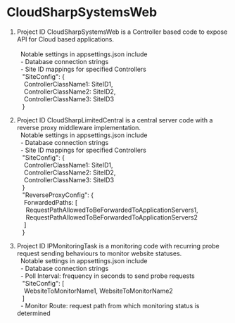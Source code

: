 # CloudSharpSystemsWeb

1. Project ID CloudSharpSystemsWeb is a Controller based code to expose API for Cloud based applications. <br />		
&nbsp; Notable settings in appsettings.json include <br />
&nbsp; - Database connection strings <br />
&nbsp; - Site ID mappings for specified Controllers <br />
&nbsp;&nbsp; "SiteConfig": { <br />
&nbsp;&nbsp;&nbsp; ControllerClassName1: SiteID1, <br />
&nbsp;&nbsp;&nbsp; ControllerClassName2: SiteID2, <br />
&nbsp;&nbsp;&nbsp; ControllerClassName3: SiteID3 <br />
&nbsp;&nbsp; } <br />

2. Project ID CloudSharpLimitedCentral is a central server code with a reverse proxy middleware implementation. <br />
&nbsp; Notable settings in appsettings.json include <br />
&nbsp; - Database connection strings <br />
&nbsp; - Site ID mappings for specified Controllers <br />
&nbsp;&nbsp; "SiteConfig": { <br />
&nbsp;&nbsp;&nbsp; ControllerClassName1: SiteID1, <br />
&nbsp;&nbsp;&nbsp; ControllerClassName2: SiteID2, <br />
&nbsp;&nbsp;&nbsp; ControllerClassName3: SiteID3 <br />
&nbsp;&nbsp; } <br />
&nbsp;&nbsp; "ReverseProxyConfig": { <br />
&nbsp;&nbsp;&nbsp; ForwardedPaths: [ <br />
&nbsp;&nbsp;&nbsp;&nbsp; RequestPathAllowedToBeForwardedToApplicationServers1, <br />
&nbsp;&nbsp;&nbsp;&nbsp; RequestPathAllowedToBeForwardedToApplicationServers2 <br />
&nbsp;&nbsp;&nbsp; ] <br />
&nbsp;&nbsp; } <br />

3. Project ID IPMonitoringTask is a monitoring code with recurring probe request sending behaviours to monitor website statuses. <br />
&nbsp; Notable settings in appsettings.json include <br />
&nbsp; - Database connection strings <br />
&nbsp; - Poll Interval: frequency in seconds to send probe requests <br />
&nbsp;&nbsp; "SiteConfig": [ <br />
&nbsp;&nbsp;&nbsp; WebsiteToMonitorName1, WebsiteToMonitorName2 <br />
&nbsp;&nbsp; ] <br />
&nbsp; - Monitor Route: request path from which monitoring status is determined <br />
